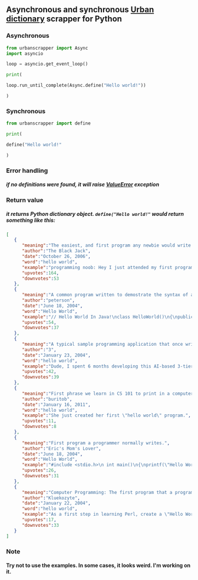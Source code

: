 ## Asynchronous and synchronous [Urban dictionary](https://www.urbandictionary.com/)  scrapper for Python
### Asynchronous

```python
from urbanscrapper import Async
import asyncio

loop = asyncio.get_event_loop()

print(

loop.run_until_complete(Async.define("Hello world!"))

)
```
### Synchronous
```python
from urbanscrapper import define

print(

define("Hello world!"

)
```
### Error handling 
#####  if no definitions were found, it will raise [ValueError](https://docs.python.org/3/library/exceptions.html#ValueError) exception
### Return value
#####  it returns Python dictionary object. `define("Hello world!"` would return something like this:
```json
[
   {
      "meaning":"The easiest, and first program any newbie would write. Applies for any language. Also what you would see in the first chapter of most programming books. ",
      "author":"The Black Jack",
      "date":"October 26, 2006",
      "word":"hello world",
      "example":"programming noob: Hey I just attended my first programming lesson earlier! \n.NET Veteran: Oh? What can you do?\nprogramming noob: I could make a dialog box pop up which says \"Hello World!\" !!!\n.NET Veteran: lmao.. hey guys! look.. check out this \"hello world\" programmer\n Console.WriteLine(\"Hello World\")",
      "upvotes":164,
      "downvotes":53
   },
   {
      "meaning":"A common program written to demostrate the syntax of a programming language.",
      "author":"peterson",
      "date":"June 18, 2004",
      "word":"Hello World",
      "example":"// Hello World In Java!\nclass HelloWorld()\n{\npublic static void main(String  args)\n\t{\n\tSystem.out.println(\"Hello world\");\n\t}\n}",
      "upvotes":54,
      "downvotes":37
   },
   {
      "meaning":"A typical sample programming application that once written, demonstrates complete mastery of choice language, particularly in subclassing and, of course, database API's.",
      "author":"3",
      "date":"January 23, 2004",
      "word":"hello world",
      "example":"Dude, I spent 6 months developing this AI-based 3-tier search engine for this meeting, and Jon shows up with another great \"Hello World\" program and blows my ass away.  Again.",
      "upvotes":42,
      "downvotes":39
   },
   {
      "meaning":"First phrase we learn in CS 101 to print in a computer software program.",
      "author":"buritob",
      "date":"January 16, 2011",
      "word":"hello world",
      "example":"She just created her first \"hello world\" program.",
      "upvotes":11,
      "downvotes":8
   },
   {
      "meaning":"First program a programmer normally writes.",
      "author":"Eric's Mom's Lover",
      "date":"June 18, 2004",
      "word":"Hello World",
      "example":"#include <stdio.h>\n int main()\n{\nprintf(\"Hello World\\n\");\n return 0;\n}",
      "upvotes":26,
      "downvotes":31
   },
   {
      "meaning":"Computer Programming: The first program that a programmer writes in a language he is learning. Typically, the program simply opens a window that says \"Hello World.\" The simplicity of the program makes it ideal for use as a comparison between different programming languages.",
      "author":"Kluekozyte",
      "date":"January 22, 2004",
      "word":"hello world",
      "example":"As a first step in learning Perl, create a \"Hello World\" application.",
      "upvotes":17,
      "downvotes":33
   }
]
```
### Note
#### Try not to use the examples. In some cases, it looks weird. I'm working on it.
